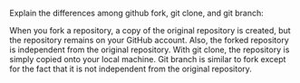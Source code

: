 Explain the differences among github fork, git clone, and git branch:

When you fork a repository, a copy of the original repository is created, but the repository
remains on your GitHub account. Also, the forked repository is independent from the original
repository. With git clone, the repository is simply copied onto your local machine. Git branch
is similar to fork except for the fact that it is not independent from the original repository.
